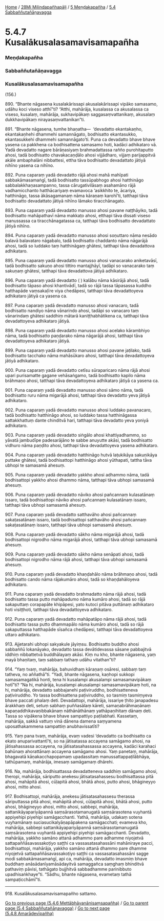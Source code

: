 
[Home](/) / [28Mi Milindapañhapāḷi](/tipitaka/28Mi.md) / [5 Meṇḍakapañha](/tipitaka/28Mi/5.md) / [5.4 Sabbaññutañāṇavagga](/tipitaka/28Mi/5/5.4.md)

# 5.4.7 Kusalākusalasamavisamapañha

### Meṇḍakapañha

### Sabbaññutañāṇavagga

### Kusalākusalasamavisamapañha

(156.)

890\. “Bhante nāgasena kusalakārissapi akusalakārissapi vipāko samasamo, udāhu koci viseso atthī”ti? “Atthi, mahārāja, kusalassa ca akusalassa ca viseso, kusalaṃ, mahārāja, sukhavipākaṃ saggasaṃvattanikaṃ, akusalaṃ dukkhavipākaṃ nirayasaṃvattanikan”ti.

891\. “Bhante nāgasena, tumhe bhaṇatha—  ‘devadatto ekantakaṇho, ekantakaṇhehi dhammehi samannāgato, bodhisatto ekantasukko, ekantasukkehi dhammehi samannāgato’ti. Puna ca devadatto bhave bhave yasena ca pakkhena ca bodhisattena samasamo hoti, kadāci adhikataro vā. Yadā devadatto nagare bārāṇasiyaṃ brahmadattassa rañño purohitaputto ahosi, tadā bodhisatto chavakacaṇḍālo ahosi vijjādharo, vijjaṃ parijappitvā akāle ambaphalāni nibbattesi, ettha tāva bodhisatto devadattato jātiyā nihīno yasena ca nihīno.

892\. Puna caparaṃ yadā devadatto rājā ahosi mahā mahīpati sabbakāmasamaṅgī, tadā bodhisatto tassūpabhogo ahosi hatthināgo sabbalakkhaṇasampanno, tassa cārugativilāsaṃ asahamāno rājā vadhamicchanto hatthācariyaṃ evamavoca ‘asikkhito te, ācariya, hatthināgo, tassa ākāsagamanaṃ nāma kāraṇaṃ karohī’ti, tatthapi tāva bodhisatto devadattato jātiyā nihīno lāmako tiracchānagato.

893\. Puna caparaṃ yadā devadatto manusso ahosi pavane naṭṭhāyiko, tadā bodhisatto mahāpathavī nāma makkaṭo ahosi, etthapi tāva dissati viseso manussassa ca tiracchānagatassa ca, tatthapi tāva bodhisatto devadattato jātiyā nihīno.

894\. Puna caparaṃ yadā devadatto manusso ahosi soṇuttaro nāma nesādo balavā balavataro nāgabalo, tadā bodhisatto chaddanto nāma nāgarājā ahosi, tadā so luddako taṃ hatthināgaṃ ghātesi, tatthapi tāva devadattova adhikataro.

895\. Puna caparaṃ yadā devadatto manusso ahosi vanacarako aniketavāsī, tadā bodhisatto sakuṇo ahosi tittiro mantajjhāyī, tadāpi so vanacarako taṃ sakuṇaṃ ghātesi, tatthapi tāva devadattova jātiyā adhikataro.

896\. Puna caparaṃ yadā devadatto ( ) kalābu nāma kāsirājā ahosi, tadā bodhisatto tāpaso ahosi khantivādī, tadā so rājā tassa tāpasassa kuddho hatthapāde vaṃsakaḷīre viya chedāpesi, tatthapi tāva devadattoyeva adhikataro jātiyā ca yasena ca.

897\. Puna caparaṃ yadā devadatto manusso ahosi vanacaro, tadā bodhisatto nandiyo nāma vānarindo ahosi, tadāpi so vanacaro taṃ vānarindaṃ ghātesi saddhiṃ mātarā kaniṭṭhabhātikena ca, tatthapi tāva devadattoyeva adhikataro jātiyā.

898\. Puna caparaṃ yadā devadatto manusso ahosi acelako kārambhiyo nāma, tadā bodhisatto paṇḍarako nāma nāgarājā ahosi, tatthapi tāva devadattoyeva adhikataro jātiyā.

899\. Puna caparaṃ yadā devadatto manusso ahosi pavane jaṭilako, tadā bodhisatto tacchako nāma mahāsūkaro ahosi, tatthapi tāva devadattoyeva jātiyā adhikataro.

900\. Puna caparaṃ yadā devadatto cetīsu sūraparicaro nāma rājā ahosi upari purisamatte gagane vehāsaṅgamo, tadā bodhisatto kapilo nāma brāhmaṇo ahosi, tatthapi tāva devadattoyeva adhikataro jātiyā ca yasena ca.

901\. Puna caparaṃ yadā devadatto manusso ahosi sāmo nāma, tadā bodhisatto ruru nāma migarājā ahosi, tatthapi tāva devadatto yeva jātiyā adhikataro.

902\. Puna caparaṃ yadā devadatto manusso ahosi luddako pavanacaro, tadā bodhisatto hatthināgo ahosi, so luddako tassa hatthināgassa sattakkhattuṃ dante chinditvā hari, tatthapi tāva devadatto yeva yoniyā adhikataro.

903\. Puna caparaṃ yadā devadatto siṅgālo ahosi khattiyadhammo, so yāvatā jambudīpe padesarājāno te sabbe anuyutte akāsi, tadā bodhisatto vidhuro nāma paṇḍito ahosi, tatthapi tāva devadattoyeva yasena adhikataro.

904\. Puna caparaṃ yadā devadatto hatthināgo hutvā laṭukikāya sakuṇikāya puttake ghātesi, tadā bodhisattopi hatthināgo ahosi yūthapati, tattha tāva ubhopi te samasamā ahesuṃ.

905\. Puna caparaṃ yadā devadatto yakkho ahosi adhammo nāma, tadā bodhisattopi yakkho ahosi dhammo nāma, tatthapi tāva ubhopi samasamā ahesuṃ.

906\. Puna caparaṃ yadā devadatto nāviko ahosi pañcannaṃ kulasatānaṃ issaro, tadā bodhisattopi nāviko ahosi pañcannaṃ kulasatānaṃ issaro, tatthapi tāva ubhopi samasamā ahesuṃ.

907\. Puna caparaṃ yadā devadatto satthavāho ahosi pañcannaṃ sakaṭasatānaṃ issaro, tadā bodhisattopi satthavāho ahosi pañcannaṃ sakaṭasatānaṃ issaro, tatthapi tāva ubhopi samasamā ahesuṃ.

908\. Puna caparaṃ yadā devadatto sākho nāma migarājā ahosi, tadā bodhisattopi nigrodho nāma migarājā ahosi, tatthapi tāva ubhopi samasamā ahesuṃ.

909\. Puna caparaṃ yadā devadatto sākho nāma senāpati ahosi, tadā bodhisattopi nigrodho nāma rājā ahosi, tatthapi tāva ubhopi samasamā ahesuṃ.

910\. Puna caparaṃ yadā devadatto khaṇḍahālo nāma brāhmaṇo ahosi, tadā bodhisatto cando nāma rājakumāro ahosi, tadā so khaṇḍahāloyeva adhikataro.

911\. Puna caparaṃ yadā devadatto brahmadatto nāma rājā ahosi, tadā bodhisatto tassa putto mahāpadumo nāma kumāro ahosi, tadā so rājā sakaputtaṃ corapapāte khipāpesi, yato kutoci pitāva puttānaṃ adhikataro hoti visiṭṭhoti, tatthapi tāva devadattoyeva adhikataro.

912\. Puna caparaṃ yadā devadatto mahāpatāpo nāma rājā ahosi, tadā bodhisatto tassa putto dhammapālo nāma kumāro ahosi, tadā so rājā sakaputtassa hatthapāde sīsañca chedāpesi, tatthapi tāva devadattoyeva uttaro adhikataro.

913\. Ajjetarahi ubhopi sakyakule jāyiṃsu. Bodhisatto buddho ahosi sabbaññū lokanāyako, devadatto tassa devātidevassa sāsane pabbajitvā iddhiṃ nibbattetvā buddhālayaṃ akāsi. Kiṃ nu kho, bhante nāgasena, yaṃ mayā bhaṇitaṃ, taṃ sabbaṃ tathaṃ udāhu vitathan”ti?

914\. “Yaṃ tvaṃ, mahārāja, bahuvidhaṃ kāraṇaṃ osāresi, sabbaṃ taṃ tatheva, no aññathā”ti. “Yadi, bhante nāgasena, kaṇhopi sukkopi samasamagatikā honti, tena hi kusalampi akusalampi samasamavipākaṃ hotī”ti? “Na hi, mahārāja, kusalampi akusalampi samasamavipākaṃ hoti, na hi, mahārāja, devadatto sabbajanehi paṭiviruddho, bodhisatteneva paṭiviruddho. Yo tassa bodhisattena paṭiviruddho, so tasmiṃ tasmiṃyeva bhave paccati phalaṃ deti. Devadattopi, mahārāja, issariye ṭhito janapadesu ārakkhaṃ deti, setuṃ sabhaṃ puññasālaṃ kāreti, samaṇabrāhmaṇānaṃ kapaṇaddhikavaṇibbakānaṃ nāthānāthānaṃ yathāpaṇihitaṃ dānaṃ deti. Tassa so vipākena bhave bhave sampattiyo paṭilabhati. Kassetaṃ, mahārāja, sakkā vattuṃ vinā dānena damena saṃyamena uposathakammena sampattiṃ anubhavissatīti?

915\. Yaṃ pana tvaṃ, mahārāja, evaṃ vadesi ‘devadatto ca bodhisatto ca ekato anuparivattantī’ti, so na jātisatassa accayena samāgamo ahosi, na jātisahassassa accayena, na jātisatasahassassa accayena, kadāci karahaci bahūnaṃ ahorattānaṃ accayena samāgamo ahosi. Yaṃ panetaṃ, mahārāja, bhagavatā kāṇakacchapopamaṃ upadassitaṃ manussattappaṭilābhāya, tathūpamaṃ, mahārāja, imesaṃ samāgamaṃ dhārehi.

916\. Na, mahārāja, bodhisattassa devadatteneva saddhiṃ samāgamo ahosi, theropi, mahārāja, sāriputto anekesu jātisatasahassesu bodhisattassa pitā ahosi, mahāpitā ahosi, cūḷapitā ahosi, bhātā ahosi, putto ahosi, bhāgineyyo ahosi, mitto ahosi.

917\. Bodhisattopi, mahārāja, anekesu jātisatasahassesu therassa sāriputtassa pitā ahosi, mahāpitā ahosi, cūḷapitā ahosi, bhātā ahosi, putto ahosi, bhāgineyyo ahosi, mitto ahosi, sabbepi, mahārāja, sattanikāyapariyāpannā saṃsārasotamanugatā saṃsārasotena vuyhantā appiyehipi piyehipi samāgacchanti. Yathā, mahārāja, udakaṃ sotena vuyhamānaṃ suciasucikalyāṇapāpakena samāgacchati; evameva kho, mahārāja, sabbepi sattanikāyapariyāpannā saṃsārasotamanugatā saṃsārasotena vuyhantā appiyehipi piyehipi samāgacchanti. Devadatto, mahārāja, yakkho samāno attanā adhammo pare adhamme niyojetvā sattapaññāsavassakoṭiyo saṭṭhi ca vassasatasahassāni mahāniraye pacci, bodhisattopi, mahārāja, yakkho samāno attanā dhammo pare dhamme niyojetvā sattapaññāsavassakoṭiyo saṭṭhi ca vassasatasahassāni sagge modi sabbakāmasamaṅgī, api ca, mahārāja, devadatto imasmiṃ bhave buddhaṃ anāsādanīyamāsādayitvā samaggañca saṃghaṃ bhinditvā pathaviṃ pāvisi, tathāgato bujjhitvā sabbadhamme parinibbuto upadhisaṅkhaye”ti. “Sādhu, bhante nāgasena, evametaṃ tathā sampaṭicchāmī”ti.

---

918\. Kusalākusalasamavisamapañho sattamo.



[Go to previous page (5.4.6 Mettābhāvanānisaṃsapañha)](/tipitaka/28Mi/5/5.4/5.4.6.md) / [Go to parent page (5.4 Sabbaññutañāṇavagga)](/tipitaka/28Mi/5/5.4.md) / [Go to next page (5.4.8 Amarādevīpañha)](/tipitaka/28Mi/5/5.4/5.4.8.md)


